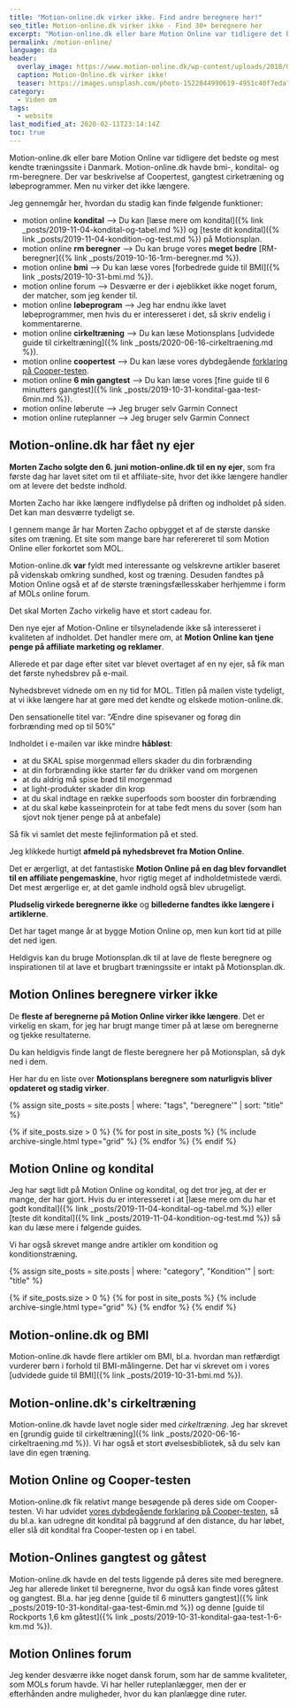 ```yaml
---
title: "Motion-online.dk virker ikke. Find andre beregnere her!"
seo_title: Motion-online.dk virker ikke - Find 30+ beregnere her
excerpt: "Motion-online.dk eller bare Motion Online var tidligere det bedste og mest kendte træningssite i Danmark. Du kan finde opdaterede beregnere her!"
permalink: /motion-online/
language: da
header:
  overlay_image: https://www.motion-online.dk/wp-content/uploads/2018/08/Advertorial-motion-online.dk-https_senge-testeren.dk_-https_kondition.dk_-1.jpg
  caption: Motion-Online.dk virker ikke!
  teaser: https://images.unsplash.com/photo-1522844990619-4951c40f7eda?ixlib=rb-1.2.1&ixid=eyJhcHBfaWQiOjEyMDd9&auto=format&fit=crop&h=300&w=400&q=10https://www.motion-online.dk/wp-content/uploads/2018/08/Advertorial-motion-online.dk-https_senge-testeren.dk_-https_kondition.dk_-1.jpg
category:
  - Viden om
tags:
  - website
last_modified_at: 2020-02-11T23:14:14Z
toc: true
---
```


Motion-online.dk eller bare Motion Online var tidligere det bedste og mest kendte træningssite i Danmark. Motion-online.dk havde bmi-, kondital- og rm-beregnere. Der var beskrivelse af Coopertest, gangtest cirketræning og løbeprogrammer. Men nu virker det ikke længere.

Jeg gennemgår her, hvordan du stadig kan finde følgende funktioner:

- motion online **kondital** --> Du kan [læse mere om kondital]({% link _posts/2019-11-04-kondital-og-tabel.md %}) og [teste dit kondital]({% link _posts/2019-11-04-kondition-og-test.md %}) på Motionsplan.
- motion online **rm beregner** --> Du kan bruge vores **meget bedre** [RM-beregner]({% link _posts/2019-10-16-1rm-beregner.md %}).
- motion online **bmi** --> Du kan læse vores [forbedrede guide til BMI]({% link _posts/2019-10-31-bmi.md %}).
- motion online forum --> Desværre er der i øjeblikket ikke noget forum, der matcher, som jeg kender til.
- motion online **løbeprogram** --> Jeg har endnu ikke lavet løbeprogrammer, men hvis du er interesseret i det, så skriv endelig i kommentarerne.
- motion online **cirkeltræning** --> Du kan læse Motionsplans [udvidede guide til cirkeltræning]({% link _posts/2020-06-16-cirkeltraening.md %}).
- motion online **coopertest** --> Du kan læse vores dybdegående [forklaring på Cooper-testen](/cooper-test/).
- motion online **6 min gangtest** --> Du kan læse vores [fine guide til 6 minutters gangtest]({% link _posts/2019-10-31-kondital-gaa-test-6min.md %}).
- motion online løberute --> Jeg bruger selv Garmin Connect
- motion online ruteplanner --> Jeg bruger selv Garmin Connect

## Motion-online.dk har fået ny ejer

**Morten Zacho solgte den 6. juni motion-online.dk til en ny ejer**, som fra første dag har lavet sitet om til et affiliate-site, hvor det ikke længere handler om at levere det bedste indhold.

Morten Zacho har ikke længere indflydelse på driften og indholdet på siden. Det kan man desværre tydeligt se.

I gennem mange år har Morten Zacho opbygget et af de største danske sites om træning. Et site som mange bare har referereret til som Motion Online eller forkortet som MOL.

Motion-online.dk **var** fyldt med interessante og velskrevne artikler baseret på videnskab omkring sundhed, kost og træning. Desuden fandtes på Motion Online også et af de største træningsfællesskaber herhjemme i form af MOLs online forum.

Det skal Morten Zacho virkelig have et stort cadeau for.

Den nye ejer af Motion-Online er tilsyneladende ikke så interesseret i kvaliteten af indholdet. Det handler mere om, at **Motion Online kan tjene penge på affiliate marketing og reklamer**.

Allerede et par dage efter sitet var blevet overtaget af en ny ejer, så fik man det første nyhedsbrev på e-mail.

Nyhedsbrevet vidnede om en ny tid for MOL. Titlen på mailen viste tydeligt, at vi ikke længere har at gøre med det kendte og elskede motion-online.dk.

Den sensationelle titel var: ”Ændre dine spisevaner og forøg din forbrænding med op til 50%”

Indholdet i e-mailen var ikke mindre **håbløst**:

- at du SKAL spise morgenmad ellers skader du din forbrænding
- at din forbrænding ikke starter før du drikker vand om morgenen
- at du aldrig må spise brød til morgenmad
- at light-produkter skader din krop
- at du skal indtage en række superfoods som booster din forbrænding
- at du skal købe kasseinprotein for at tabe fedt mens du sover (som han sjovt nok tjener penge på at anbefale)

Så fik vi samlet det meste fejlinformation på et sted.

Jeg klikkede hurtigt **afmeld på nyhedsbrevet fra Motion Online**.

Det er ærgerligt, at det fantastiske **Motion Online på en dag blev forvandlet til en affiliate pengemaskine**, hvor rigtig meget af indholdetmistede værdi. Det mest ærgerlige er, at det gamle indhold også blev ubrugeligt.

**Pludselig virkede beregnerne ikke** og **billederne fandtes ikke længere i artiklerne**.

Det har taget mange år at bygge Motion Online op, men kun kort tid at pille det ned igen.

Heldigvis kan du bruge Motionsplan.dk til at lave de fleste beregnere og inspirationen til at lave et brugbart træningssite er intakt på Motionsplan.dk.

## Motion Onlines beregnere virker ikke

De **fleste af beregnerne på Motion Online virker ikke længere**. Det er virkelig en skam, for jeg har brugt mange timer på at læse om beregnerne og tjekke resultaterne.

Du kan heldigvis finde langt de fleste beregnere her på Motionsplan, så dyk ned i dem.

Her har du en liste over **Motionsplans beregnere som naturligvis bliver opdateret og stadig virker**.

{% assign site_posts = site.posts | where: "tags", "beregnere'" | sort: "title" %}

<div class="feature__wrapper">

{% if site_posts.size > 0 %}
  {% for post in site_posts %}
    {% include archive-single.html type="grid" %}
  {% endfor %}
{% endif %}

</div>

## Motion Online og kondital

Jeg har søgt lidt på Motion Online og kondital, og det tror jeg, at der er mange, der har gjort. Hvis du er interesseret i at [læse mere om du har et godt kondital]({% link _posts/2019-11-04-kondital-og-tabel.md %}) eller [teste dit kondital]({% link _posts/2019-11-04-kondition-og-test.md %}) så kan du læse mere i følgende guides.

Vi har også skrevet mange andre artikler om kondition og konditionstræning.

{% assign site_posts = site.posts | where: "category", "Kondition'" | sort: "title" %}

<div class="feature__wrapper">

{% if site_posts.size > 0 %}
  {% for post in site_posts %}
    {% include archive-single.html type="grid" %}
  {% endfor %}
{% endif %}

</div>

## Motion-online.dk og BMI

Motion-online.dk havde flere artikler om BMI, bl.a. hvordan man retfærdigt vurderer børn i forhold til BMI-målingerne. Det har vi skrevet om i vores [udvidede guide til BMI]({% link _posts/2019-10-31-bmi.md %}).

## Motion-online.dk's cirkeltræning

Motion-online.dk havde lavet nogle sider med _cirkeltræning_. Jeg har skrevet en [grundig guide til cirkeltræning]({% link _posts/2020-06-16-cirkeltraening.md %}). Vi har også et stort øvelsesbibliotek, så du selv kan lave din egen træning.

## Motion Online og Cooper-testen

Motion-online.dk fik relativt mange besøgende på deres side om Cooper-testen. Vi har udvidet [vores dybdegående forklaring på Cooper-testen](/cooper-test/), så du bl.a. kan udregne dit kondital på baggrund af den distance, du har løbet, eller slå dit kondital fra Cooper-testen op i en tabel.

## Motion-Onlines gangtest og gåtest

Motion-online.dk havde en del tests liggende på deres site med beregnere. Jeg har allerede linket til beregnerne, hvor du også kan finde vores gåtest og gangtest. Bl.a. har jeg denne [guide til 6 minutters gangtest]({% link _posts/2019-10-31-kondital-gaa-test-6min.md %}) og denne [guide til Rockports 1,6 km gåtest]({% link _posts/2019-10-31-kondital-gaa-test-1-6-km.md %}).

## Motion Onlines forum

Jeg kender desværre ikke noget dansk forum, som har de samme kvaliteter, som MOLs forum havde. Vi har heller ruteplanlægger, men der er efterhånden andre muligheder, hvor du kan planlægge dine ruter.
